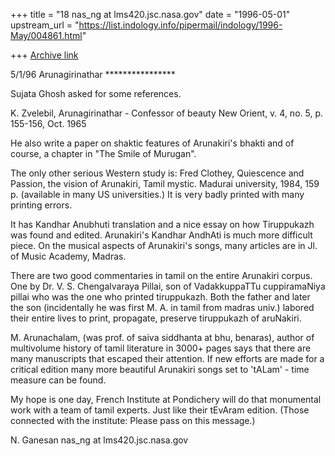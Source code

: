 +++
title = "18 nas_ng at lms420.jsc.nasa.gov"
date = "1996-05-01"
upstream_url = "https://list.indology.info/pipermail/indology/1996-May/004861.html"

+++
[Archive link](https://list.indology.info/pipermail/indology/1996-May/004861.html)


5/1/96
            Arunagirinathar 
           ****************

Sujata Ghosh asked for some references.

K. Zvelebil, Arunagirinathar - Confessor of beauty
New Orient, v. 4, no. 5, p. 155-156, Oct. 1965

He also write a paper on shaktic features of Arunakiri's bhakti
and of course, a chapter in "The Smile of Murugan".

The only other serious Western study is:
Fred Clothey, Quiescence and Passion, the vision of Arunakiri,
Tamil mystic. Madurai university, 1984, 159 p.
(available in many US universities.)
It is very badly printed with many printing errors.

It has Kandhar Anubhuti translation and a nice essay on
how Tiruppukazh was found and edited.
Arunakiri's Kandhar AndhAti is much more difficult piece.
On the musical aspects of Arunakiri's songs,
many articles are in Jl. of Music Academy, Madras.

There are two good commentaries in tamil on the entire Arunakiri corpus.
One by Dr. V. S. Chengalvaraya Pillai, son of VadakkuppaTTu
cuppiramaNiya pillai who was the one who printed tiruppukazh.
Both the father and later the son (incidentally he was first M. A.
in tamil from madras univ.) labored their entire lives to print,
propagate, preserve tiruppukazh of aruNakiri.


M. Arunachalam, (was prof. of saiva siddhanta at bhu, benaras),
author of multivolume history of tamil literature in 3000+ pages
says that there are many manuscripts that escaped their attention.
If new efforts are made for a critical edition many more beautiful
Arunakiri songs set to 'tALam' - time measure can be found.

My hope is one day, French Institute at Pondichery will do that
monumental work with a team of tamil experts. Just like
their tEvAram edition. (Those connected with the institute:
Please pass on this message.)

N. Ganesan
nas_ng at lms420.jsc.nasa.gov







